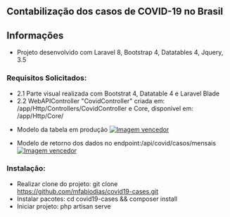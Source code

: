 ## Contabilização dos casos de COVID-19 no Brasil

## Informações
- Projeto desenvolvido com Laravel 8, Bootstrap 4, Datatables 4, Jquery, 3.5

### Requisitos Solicitados:
- 2.1 Parte visual realizada com Bootstrat 4, Datatable 4 e Laravel Blade
- 2.2 WebAPIController "CovidController" criada em: /app/Http/Controllers/CovidController e Core, disponivel em: /app/Http/Core/

* Modelo da tabela em produção
[![Imagem vencedor](https://lh3.googleusercontent.com/pw/AM-JKLX3jqAJgNgex1LSFDEkcYTg3Kt6nA1KTdAOVeVarnhGRSzkKaOQ_41hojlsr0QBbScu6RvQc4lYRIiPUznMrKHbZVCwHUvGhgrl_9eixa3iXwpsDttTViWvwJKVXtsYD1r5GQ4QkWIQJltQiIZ8vuQ=w1216-h745-no?authuser=0)](https://lh3.googleusercontent.com/pw/AM-JKLX3jqAJgNgex1LSFDEkcYTg3Kt6nA1KTdAOVeVarnhGRSzkKaOQ_41hojlsr0QBbScu6RvQc4lYRIiPUznMrKHbZVCwHUvGhgrl_9eixa3iXwpsDttTViWvwJKVXtsYD1r5GQ4QkWIQJltQiIZ8vuQ=w1216-h745-no?authuser=0)

* Modelo de retorno dos dados no endpoint:/api/covid/casos/mensais  
[![Imagem vencedor](https://lh3.googleusercontent.com/pw/AM-JKLXmoqFXM9N6QuOZasgQJopiehx1PjP0FSmFcP20Q5gCzsdoohYwSIKQuaEDXrfHHR-REL9Dx_72ngdz_xzcDTWZlP3b90FTX0w9-FbC_47EU_UWG-zQTsz72_v4a6Tt7wFNFFhjY6VIwKPm_n8UT3s=w392-h771-no?authuser=0)](https://lh3.googleusercontent.com/pw/AM-JKLXmoqFXM9N6QuOZasgQJopiehx1PjP0FSmFcP20Q5gCzsdoohYwSIKQuaEDXrfHHR-REL9Dx_72ngdz_xzcDTWZlP3b90FTX0w9-FbC_47EU_UWG-zQTsz72_v4a6Tt7wFNFFhjY6VIwKPm_n8UT3s=w392-h771-no?authuser=0)

### Instalação:
* Realizar clone do projeto: git clone https://github.com/mfabiodias/covid19-cases.git
* Instalar pacotes: cd covid19-cases && composer install
* Iniciar projeto: php artisan serve